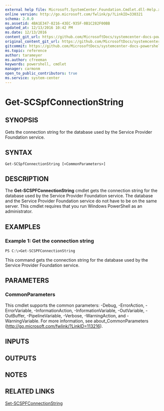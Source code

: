 ```yaml
---
external help file: Microsoft.SystemCenter.Foundation.Cmdlet.dll-Help.xml
online version: http://go.microsoft.com/fwlink/p/?LinkID=330321
schema: 2.0.0
ms.assetid: 4BA1E347-8216-43EC-935F-0B1C282F00BB
updated_at: 12/13/2016 10:42 PM
ms.date: 12/13/2016
content_git_url: https://github.com/MicrosoftDocs/systemcenter-docs-powershell/blob/master/systemcenter-cmdlets/ServiceProviderFoundation/v1/Get-SCSPFConnectionString.md
original_content_git_url: https://github.com/MicrosoftDocs/systemcenter-docs-powershell/blob/master/systemcenter-cmdlets/ServiceProviderFoundation/v1/Get-SCSPFConnectionString.md
gitcommit: https://github.com/MicrosoftDocs/systemcenter-docs-powershell/blob/ea9507ac2178040476af5407227db8cb97701ea9/systemcenter-cmdlets/ServiceProviderFoundation/v1/Get-SCSPFConnectionString.md
ms.topic: reference
author: tarameyer
ms.author: cfreeman
keywords: powershell, cmdlet
manager: carmonm
open_to_public_contributors: true
ms.service: system-center
---
```


# Get-SCSpfConnectionString

## SYNOPSIS
Gets the connection string for the database used by the Service Provider Foundation service.

## SYNTAX

```
Get-SCSpfConnectionString [<CommonParameters>]
```

## DESCRIPTION
The **Get-SCSPFConnectionString** cmdlet gets the connection string for the database used by the Service Provider Foundation service.
The database and the Service Provider Foundation service do not have to be on the same server.
This cmdlet requires that you run Windows PowerShell as an administrator.

## EXAMPLES

### Example 1: Get the connection string
```
PS C:\>Get-SCSPFConnectionString
```

This command gets the connection string for the database used by the Service Provider Foundation service.

## PARAMETERS

### CommonParameters
This cmdlet supports the common parameters: -Debug, -ErrorAction, -ErrorVariable, -InformationAction, -InformationVariable, -OutVariable, -OutBuffer, -PipelineVariable, -Verbose, -WarningAction, and -WarningVariable. For more information, see about_CommonParameters (http://go.microsoft.com/fwlink/?LinkID=113216).

## INPUTS

## OUTPUTS

## NOTES

## RELATED LINKS

[Set-SCSPFConnectionString](xref:ServiceProviderFoundation/v1/Set-SCSPFConnectionString.md)

